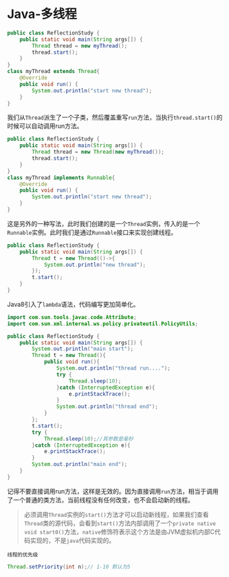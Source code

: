 # Java-多线程

~~~java
public class ReflectionStudy {
    public static void main(String args[]) {
        Thread thread = new myThread();
        thread.start();
    }
}
class myThread extends Thread{
    @Override
    public void run() {
        System.out.println("start new thread");
    }
}
~~~

我们从`Thread`派生了一个子类，然后覆盖重写`run`方法，当执行`thread.start()`的时候可以自动调用run方法。

~~~java
public class ReflectionStudy {
    public static void main(String args[]) {
        Thread thread = new Thread(new myThread());
        thread.start();
    }
}
class myThread implements Runnable{
    @Override
    public void run() {
        System.out.println("start new thread");
    }
}
~~~

这是另外的一种写法，此时我们创建的是一个`Thread`实例，传入的是一个`Runnable`实例。此时我们是通过`Runnable`接口来实现创建线程。

~~~java
public class ReflectionStudy {
    public static void main(String args[]) {
        Thread t = new Thread(()->{
            System.out.println("new thread");
        });
        t.start();
    }
}
~~~

Java8引入了`lambda`语法，代码编写更加简单化。

~~~java
import com.sun.tools.javac.code.Attribute;
import com.sun.xml.internal.ws.policy.privateutil.PolicyUtils;

public class ReflectionStudy {
    public static void main(String args[]) {
        System.out.println("main start");
        Thread t = new Thread(){
            public void run(){
                System.out.println("thread run....");
                try {
                    Thread.sleep(10);
                }catch (InterruptedException e){
                    e.printStackTrace();
                }
                System.out.println("thread end");
            }
        };
        t.start();
        try {
            Thread.sleep(10);//其参数是毫秒
        }catch (InterruptedException e){
            e.printStackTrace();
        }
        System.out.println("main end");
    }
}
~~~

记得不要直接调用run方法，这样是无效的。因为直接调用`run`方法，相当于调用了一个普通的类方法，当前线程没有任何改变，也不会启动新的线程。

> 必须调用`Thread`实例的`start()`方法才可以启动新线程，如果我们查看`Thread`类的源代码，会看到`start()`方法内部调用了一个`private native void start0()`方法，`native`修饰符表示这个方法是由JVM虚拟机内部C代码实现的，不是`java`代码实现的。

`线程的优先级`

~~~java
Thread.setPriority(int n);// 1-10 默认为5
~~~

